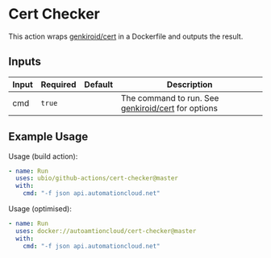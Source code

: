 # Cert Checker

This action wraps [genkiroid/cert](https://github.com/genkiroid/cert) in a Dockerfile and outputs the result.


## Inputs

| Input | Required  | Default | Description
| ----- | --------- | ------- | -----------
| cmd   | `true`    |         | The command to run. See [genkiroid/cert](https://github.com/genkiroid/cert) for options


## Example Usage

Usage (build action):

```yaml
- name: Run
  uses: ubio/github-actions/cert-checker@master
  with:
    cmd: "-f json api.automationcloud.net"
```

Usage (optimised):

```yaml
- name: Run
  uses: docker://autoamtioncloud/cert-checker@master
  with:
    cmd: "-f json api.automationcloud.net"
```
